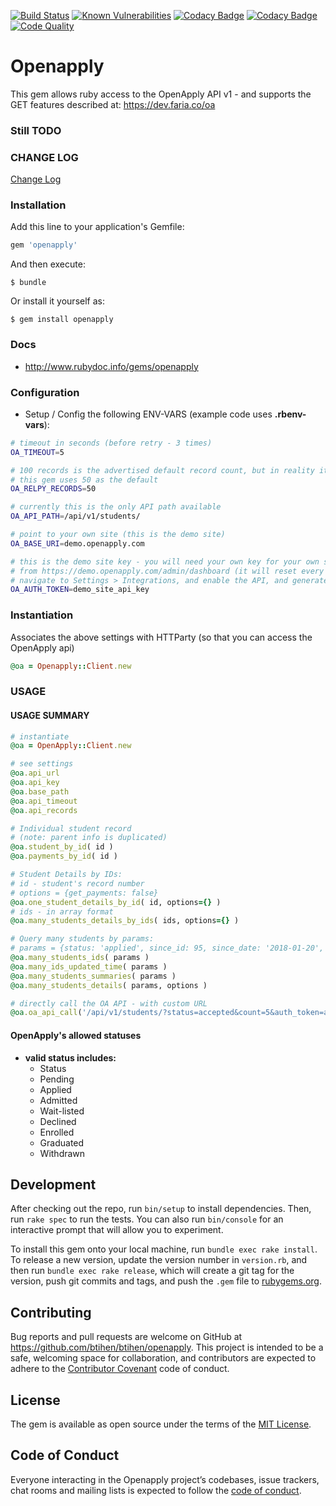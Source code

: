 [![Build Status](https://travis-ci.org/btihen/openapply.svg?branch=master)](https://travis-ci.org/btihen/openapply)  [![Known Vulnerabilities](https://snyk.io/test/github/btihen/openapply/badge.svg?targetFile=Gemfile.lock)](https://snyk.io/test/github/btihen/openapply?targetFile=Gemfile.lock)    [![Codacy Badge](https://api.codacy.com/project/badge/Grade/7b2062680fd14704bd321baef8dbddce)](https://www.codacy.com/app/btihen/openapply?utm_source=github.com&amp;utm_medium=referral&amp;utm_content=btihen/openapply&amp;utm_campaign=Badge_Grade)  [![Codacy Badge](https://api.codacy.com/project/badge/Coverage/7b2062680fd14704bd321baef8dbddce)](https://www.codacy.com/app/btihen/openapply?utm_source=github.com&utm_medium=referral&utm_content=btihen/openapply&utm_campaign=Badge_Coverage)   [![Code Quality](https://bettercodehub.com/edge/badge/btihen/shop?branch=master)](https://bettercodehub.com/)  


# Openapply

This gem allows ruby access to the OpenApply API v1 - and supports the GET features described at: https://dev.faria.co/oa


### Still TODO


### CHANGE LOG

[Change Log](https://github.com/btihen/openapply/blob/master/CHANGE_LOG.md)


### Installation

Add this line to your application's Gemfile:

```ruby
gem 'openapply'
```

And then execute:

    $ bundle

Or install it yourself as:

    $ gem install openapply


### Docs

* http://www.rubydoc.info/gems/openapply


### Configuration

* Setup / Config the following ENV-VARS (example code uses **.rbenv-vars**):

```bash
# timeout in seconds (before retry - 3 times)
OA_TIMEOUT=5

# 100 records is the advertised default record count, but in reality it is 10
# this gem uses 50 as the default
OA_RELPY_RECORDS=50

# currently this is the only API path available
OA_API_PATH=/api/v1/students/

# point to your own site (this is the demo site)
OA_BASE_URI=demo.openapply.com

# this is the demo site key - you will need your own key for your own site
# from https://demo.openapply.com/admin/dashboard (it will reset every hour)
# navigate to Settings > Integrations, and enable the API, and generate a token
OA_AUTH_TOKEN=demo_site_api_key
```

### Instantiation
Associates the above settings with HTTParty
(so that you can access the OpenApply api)

```ruby
@oa = Openapply::Client.new
```

###  USAGE

#### USAGE SUMMARY

```ruby
# instantiate
@oa = OpenApply::Client.new

# see settings
@oa.api_url
@oa.api_key
@oa.base_path
@oa.api_timeout
@oa.api_records

# Individual student record
# (note: parent info is duplicated)
@oa.student_by_id( id )
@oa.payments_by_id( id )

# Student Details by IDs:
# id - student's record number
# options = {get_payments: false}
@oa.one_student_details_by_id( id, options={} )
# ids - in array format
@oa.many_students_details_by_ids( ids, options={} )

# Query many students by params:
# params = {status: 'applied', since_id: 95, since_date: '2018-01-20', count: 50}
@oa.many_students_ids( params )
@oa.many_ids_updated_time( params )
@oa.many_students_summaries( params )
@oa.many_students_details( params, options )

# directly call the OA API - with custom URL
@oa.oa_api_call('/api/v1/students/?status=accepted&count=5&auth_token=add_api_key')
```

#### OpenApply's allowed statuses

* **valid status includes:**
  - Status
  - Pending
  - Applied
  - Admitted
  - Wait-listed
  - Declined
  - Enrolled
  - Graduated
  - Withdrawn


## Development

After checking out the repo, run `bin/setup` to install dependencies. Then, run `rake spec` to run the tests. You can also run `bin/console` for an interactive prompt that will allow you to experiment.

To install this gem onto your local machine, run `bundle exec rake install`. To release a new version, update the version number in `version.rb`, and then run `bundle exec rake release`, which will create a git tag for the version, push git commits and tags, and push the `.gem` file to [rubygems.org](https://rubygems.org).

## Contributing

Bug reports and pull requests are welcome on GitHub at https://github.com/btihen/btihen/openapply. This project is intended to be a safe, welcoming space for collaboration, and contributors are expected to adhere to the [Contributor Covenant](http://contributor-covenant.org) code of conduct.

## License

The gem is available as open source under the terms of the [MIT License](http://opensource.org/licenses/MIT).

## Code of Conduct

Everyone interacting in the Openapply project’s codebases, issue trackers, chat rooms and mailing lists is expected to follow the [code of conduct](https://github.com/btihen/openapply/blob/master/CODE_OF_CONDUCT.md).
